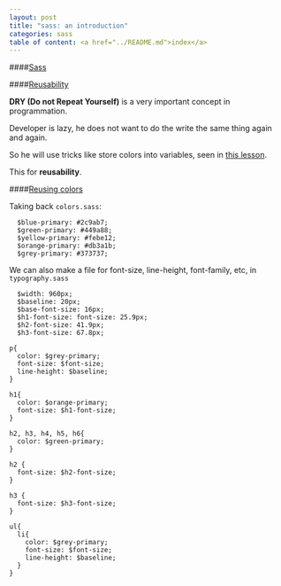 ```yaml
---
layout: post
title: "sass: an introduction"
categories: sass
table of content: <a href="../README.md">index</a>
---
```


####[Sass](#sass)

####[Reusability](#reusability)

__DRY (Do not Repeat Yourself)__ is a very important concept
in programmation.

Developer is lazy, he does not want to do the write the 
same thing again and again.

So he will use tricks like store colors into variables,
seen in [this lesson](../css/2014-09-15-css-preprocessors.markdown#concrete-example).

This for __reusability__.

####[Reusing colors](#reusing-colors)

Taking back ``colors.sass``:

```
  $blue-primary: #2c9ab7;
  $green-primary: #449a88;
  $yellow-primary: #febe12;
  $orange-primary: #db3a1b;
  $grey-primary: #373737;
```

We can also make a file for font-size, line-height, font-family,
etc, in ``typography.sass``

```
  $width: 960px;
  $baseline: 20px;
  $base-font-size: 16px;
  $h1-font-size: font-size: 25.9px;
  $h2-font-size: 41.9px;
  $h3-font-size: 67.8px;
```

```
p{
  color: $grey-primary;
  font-size: $font-size;
  line-height: $baseline;
}

h1{
  color: $orange-primary;
  font-size: $h1-font-size;
}

h2, h3, h4, h5, h6{
  color: $green-primary;
}

h2 {
  font-size: $h2-font-size;
}

h3 {
  font-size: $h3-font-size;
}

ul{
  li{
    color: $grey-primary;
    font-size: $font-size;
    line-height: $baseline;
  }
}
```
